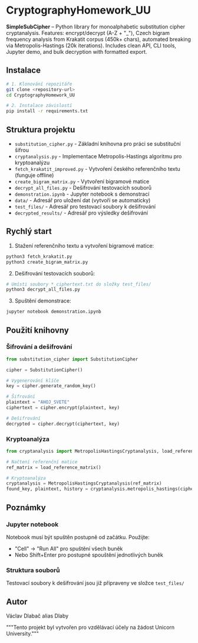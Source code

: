 # CryptographyHomework_UU
**SimpleSubCipher** – Python library for monoalphabetic substitution cipher cryptanalysis. Features: encrypt/decrypt (A-Z + "_"), Czech bigram frequency analysis from Krakatit corpus (450k+ chars), automated breaking via Metropolis-Hastings (20k iterations). Includes clean API, CLI tools, Jupyter demo, and bulk decryption with formatted export.

## Instalace
```bash
# 1. Klonování repozitáře
git clone <repository-url>
cd CryptographyHomework_UU

# 2. Instalace závislostí
pip install -r requirements.txt
```

## Struktura projektu
- `substitution_cipher.py` - Základní knihovna pro práci se substituční šifrou
- `cryptanalysis.py` - Implementace Metropolis-Hastings algoritmu pro kryptoanalýzu
- `fetch_krakatit_improved.py` - Vytvoření českého referenčního textu (funguje offline)
- `create_bigram_matrix.py` - Vytvoření bigramové matice
- `decrypt_all_files.py` - Dešifrování testovacích souborů
- `demonstration.ipynb` - Jupyter notebook s demonstrací
- `data/` - Adresář pro uložení dat (vytvoří se automaticky)
- `test_files/` - Adresář pro testovací soubory k dešifrování
- `decrypted_results/` - Adresář pro výsledky dešifrování

## Rychlý start
1. Stažení referenčního textu a vytvoření bigramové matice:
```bash
python3 fetch_krakatit.py
python3 create_bigram_matrix.py
```

2. Dešifrování testovacích souborů:
```bash
# Umísti soubory *_ciphertext.txt do složky test_files/
python3 decrypt_all_files.py
```

3. Spuštění demonstrace:
```bash
jupyter notebook demonstration.ipynb
```

## Použití knihovny
### Šifrování a dešifrování
```python
from substitution_cipher import SubstitutionCipher

cipher = SubstitutionCipher()

# Vygenerování klíče
key = cipher.generate_random_key()

# Šifrování
plaintext = "AHOJ_SVETE"
ciphertext = cipher.encrypt(plaintext, key)

# Dešifrování
decrypted = cipher.decrypt(ciphertext, key)
```

### Kryptoanalýza
```python
from cryptanalysis import MetropolisHastingsCryptanalysis, load_reference_matrix

# Načtení referenční matice
ref_matrix = load_reference_matrix()

# Kryptoanalýza
cryptanalysis = MetropolisHastingsCryptanalysis(ref_matrix)
found_key, plaintext, history = cryptanalysis.metropolis_hastings(ciphertext, iterations=20000)
```

## Poznámky
### Jupyter notebook
Notebook musí být spuštěn postupně od začátku. Použijte:
- "Cell" → "Run All" pro spuštění všech buněk
- Nebo Shift+Enter pro postupné spouštění jednotlivých buněk

### Struktura souborů
Testovací soubory k dešifrování jsou již připraveny ve složce `test_files/`

## Autor
Václav Dlabač alias Dlaby

"""Tento projekt byl vytvořen pro vzdělávací účely na žádost Unicorn University."""